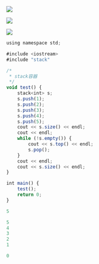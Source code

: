 

![](https://gitee.com/hxc8/images3/raw/master/img/202407172233007.jpg)



![](https://gitee.com/hxc8/images3/raw/master/img/202407172233609.jpg)



![](https://gitee.com/hxc8/images3/raw/master/img/202407172233675.jpg)









```javascript
using namespace std;

#include <iostream>
#include "stack"

/*
 * stack容器
 */
void test() {
    stack<int> s;
    s.push(1);
    s.push(2);
    s.push(3);
    s.push(4);
    s.push(5);
    cout << s.size() << endl;
    cout << endl;
    while (!s.empty()) {
        cout << s.top() << endl;
        s.pop();
    }
    cout << endl;
    cout << s.size() << endl;
}

int main() {
    test();
    return 0;
}
```



```javascript
5

5
4
3
2
1

0
```





















































